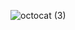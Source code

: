 ![octocat (3)](https://user-images.githubusercontent.com/31622166/89434721-44b42680-d71a-11ea-8672-10be7dbaab3c.png)


